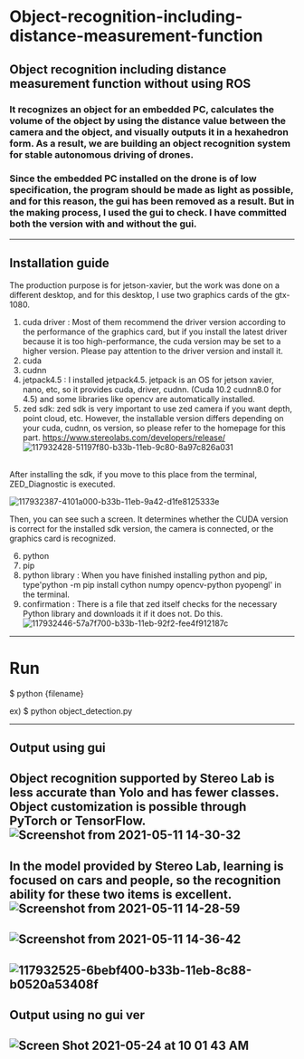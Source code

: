 # Object-recognition-including-distance-measurement-function
Object recognition including distance measurement function without using ROS
---------------------
### It recognizes an object for an embedded PC, calculates the volume of the object by using the distance value between the camera and the object, and visually outputs it in a hexahedron form. As a result, we are building an object recognition system for stable autonomous driving of drones.

### Since the embedded PC installed on the drone is of low specification, the program should be made as light as possible, and for this reason, the gui has been removed as a result. But in the making process, I used the gui to check. I have committed both the version with and without the gui.
----------------------------
## Installation guide

<Installation item>
The production purpose is for jetson-xavier, but the work was done on a different desktop, and for this desktop, I use two graphics cards of the gtx-1080.
  
  1. cuda driver : Most of them recommend the driver version according to the performance of the graphics card, but if you install the latest driver because it is too high-performance, the cuda version may be set to a higher version. Please pay attention to the driver version and install it.
  2. cuda
  3. cudnn
  4. jetpack4.5 : I installed jetpack4.5. jetpack is an OS for jetson xavier, nano, etc, so it provides cuda, driver, cudnn. (Cuda 10.2 cudnn8.0 for 4.5) and some libraries like opencv are automatically installed.
  5. zed sdk: zed sdk is very important to use zed camera if you want depth, point cloud, etc. However, the installable version differs depending on your cuda, cudnn, os version, so please refer to the homepage for this part.
https://www.stereolabs.com/developers/release/
![117932428-51197f80-b33b-11eb-9c80-8a97c826a031](https://user-images.githubusercontent.com/52061393/117938177-b5d7d880-b341-11eb-8f53-3da4aa804d7b.png)
 </br>
After installing the sdk, if you move to this place from the terminal, ZED_Diagnostic is executed.

![117932387-4101a000-b33b-11eb-9a42-d1fe8125333e](https://user-images.githubusercontent.com/52061393/117938332-df90ff80-b341-11eb-85c9-ee0f7a05b912.png)

Then, you can see such a screen. It determines whether the CUDA version is correct for the installed sdk version, the camera is connected, or the graphics card is recognized.

  6. python
  7. pip
  8. python library : When you have finished installing python and pip, type'python -m pip install cython numpy opencv-python pyopengl' in the terminal.
  9. confirmation : There is a file that zed itself checks for the necessary Python library and downloads it if it does not. Do this.
![117932446-57a7f700-b33b-11eb-92f2-fee4f912187c](https://user-images.githubusercontent.com/52061393/117938595-2da60300-b342-11eb-87c1-3cf1e284db92.png)


---------------------------
# Run
$ python {filename}

ex)
$ python object_detection.py

---------------------------

## Output using gui
Object recognition supported by Stereo Lab is less accurate than Yolo and has fewer classes.
Object customization is possible through PyTorch or TensorFlow.
![Screenshot from 2021-05-11 14-30-32](https://user-images.githubusercontent.com/52061393/117764645-cfa4ed00-b267-11eb-88bd-aeb9d5c91fdf.png)
-----------------------
In the model provided by Stereo Lab, learning is focused on cars and people, so the recognition ability for these two items is excellent.
![Screenshot from 2021-05-11 14-28-59](https://user-images.githubusercontent.com/52061393/117764720-ea776180-b267-11eb-9945-962ebaded6ad.png)
------------------------
![Screenshot from 2021-05-11 14-36-42](https://user-images.githubusercontent.com/52061393/117764664-d6cbfb00-b267-11eb-84be-97bb153563a1.png)
-------------------
![117932525-6bebf400-b33b-11eb-8c88-b0520a53408f](https://user-images.githubusercontent.com/52061393/117939524-1b789480-b343-11eb-8b2f-ede7e79b2948.png)
--------------------

## Output using no gui ver
![Screen Shot 2021-05-24 at 10 01 43 AM](https://user-images.githubusercontent.com/52061393/119283141-1090fe80-bc77-11eb-8d9e-53c1dbef51d3.png)
--------------

